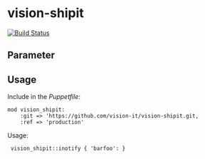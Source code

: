 # vision-shipit

[![Build Status](https://travis-ci.org/vision-it/vision-shipit.svg?branch=production)](https://travis-ci.org/vision-it/vision-shipit)

## Parameter

## Usage

Include in the *Puppetfile*:

```
mod vision_shipit:
    :git => 'https://github.com/vision-it/vision-shipit.git,
    :ref => 'production'
```

Usage:
```
 vision_shipit::inotify { 'barfoo': }
```
